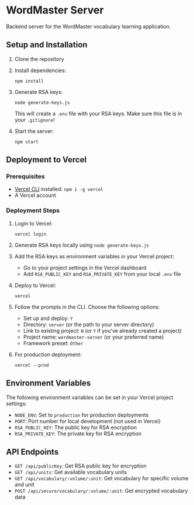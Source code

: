 # WordMaster Server

Backend server for the WordMaster vocabulary learning application.

## Setup and Installation

1. Clone the repository
2. Install dependencies:
   ```
   npm install
   ```
3. Generate RSA keys:
   ```
   node generate-keys.js
   ```
   This will create a `.env` file with your RSA keys. Make sure this file is in your `.gitignore`!

4. Start the server:
   ```
   npm start
   ```

## Deployment to Vercel

### Prerequisites
- [Vercel CLI](https://vercel.com/docs/cli) installed: `npm i -g vercel`
- A Vercel account

### Deployment Steps

1. Login to Vercel:
   ```
   vercel login
   ```

2. Generate RSA keys locally using `node generate-keys.js`

3. Add the RSA keys as environment variables in your Vercel project:
   - Go to your project settings in the Vercel dashboard
   - Add `RSA_PUBLIC_KEY` and `RSA_PRIVATE_KEY` from your local `.env` file

4. Deploy to Vercel:
   ```
   vercel
   ```

5. Follow the prompts in the CLI. Choose the following options:
   - Set up and deploy: `Y`
   - Directory: `server` (or the path to your server directory)
   - Link to existing project: `N` (or `Y` if you've already created a project)
   - Project name: `wordmaster-server` (or your preferred name)
   - Framework preset: `Other`

6. For production deployment:
   ```
   vercel --prod
   ```

## Environment Variables

The following environment variables can be set in your Vercel project settings:

- `NODE_ENV`: Set to `production` for production deployments
- `PORT`: Port number for local development (not used in Vercel)
- `RSA_PUBLIC_KEY`: The public key for RSA encryption
- `RSA_PRIVATE_KEY`: The private key for RSA encryption

## API Endpoints

- `GET /api/publicKey`: Get RSA public key for encryption
- `GET /api/units`: Get available vocabulary units
- `GET /api/vocabulary/:volume/:unit`: Get vocabulary for specific volume and unit
- `POST /api/secure/vocabulary/:volume/:unit`: Get encrypted vocabulary data 
